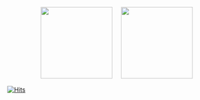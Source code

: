 <p align="center">
<a href="https://github.com/enty8080">
<img height="165" src="https://github-readme-stats.vercel.app/api?username=enty8080&show_icons=true&include_all_commits=true&theme=react&cache_seconds=3200&hide_border=true" /></a>
&nbsp;&nbsp;&nbsp;
</a>
<a href="https://github.com/enty8080">
<img height="165" src="https://github-profile-trophy.vercel.app/?username=enty8080&theme=nord" /></a>
</a>
</p>


[![Hits](https://hits.seeyoufarm.com/api/count/incr/badge.svg?url=https%3A%2F%2Fgithub.com%2Fenty8080&count_bg=%2379C83D&title_bg=%23555555&icon=&icon_color=%23E7E7E7&title=hits&edge_flat=false)](https://hits.seeyoufarm.com)
